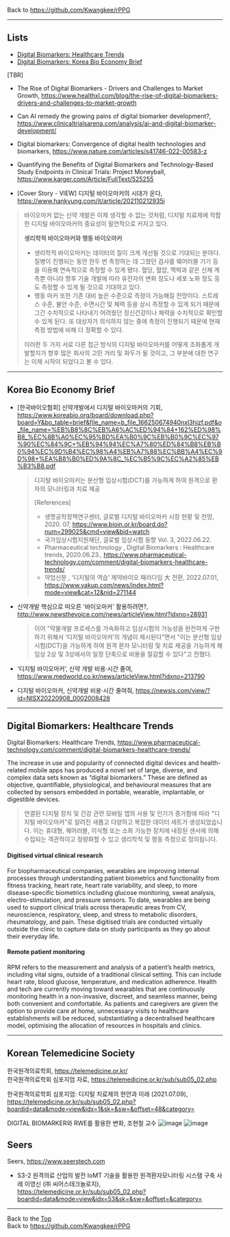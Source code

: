 Back to https://github.com/Kwangkee/rPPG
***

## Lists
- [Digital Biomarkers: Healthcare Trends](https://github.com/Kwangkee/rPPG/blob/main/DigitalBiomarker.md#digital-biomarkers-healthcare-trends)
- [Digital Biomarkers: Korea Bio Economy Brief](https://github.com/Kwangkee/rPPG/blob/main/DigitalBiomarker.md#korea-bio-economy-brief)

[TBR]
- The Rise of Digital Biomarkers - Drivers and Challenges to Market Growth, https://www.healthxl.com/blog/the-rise-of-digital-biomarkers-drivers-and-challenges-to-market-growth
- Can AI remedy the growing pains of digital biomarker development?, https://www.clinicaltrialsarena.com/analysis/ai-and-digital-biomarker-development/
- Digital biomarkers: Convergence of digital health technologies and biomarkers, https://www.nature.com/articles/s41746-022-00583-z
- Quantifying the Benefits of Digital Biomarkers and Technology-Based Study Endpoints in Clinical Trials: Project Moneyball, https://www.karger.com/Article/FullText/525255




- [Cover Story - VIEW] 디지털 바이오마커의 시대가 온다, https://www.hankyung.com/it/article/202110212935i
>바이오마커 없는 신약 개발은 이제 생각할 수 없는 것처럼, 디지털 치료제에 적합한 디지털 바이오마커의 중요성이 필연적으로 커지고 있다.  
>
>**생리학적 바이오마커와 행동 바이오마커**
>- 생리학적 바이오마커는 데이터의 질이 크게 개선될 것으로 기대되는 분야다. 질병이 진행되는 동안 한두 번 측정하는 데 그쳤던 검사를 웨어러블 기기 등을 이용해 연속적으로 측정할 수 있게 됐다. 혈당, 혈압, 맥박과 같은 신체 계측뿐 아니라 향후 기술 개발에 따라 유전자의 변화 정도나 세포 노화 정도 등도 측정할 수 있게 될 것으로 기대하고 있다.
>- 행동 마커 또한 기존 대비 높은 수준으로 측정이 가능해질 전망이다. 스트레스 수준, 불안 수준, 수면시간 및 체력 등을 상시 측정할 수 있게 되기 때문에 그간 수치적으로 나타내기 어려웠던 정신건강이나 체력을 수치적으로 확인할 수 있게 된다. 또 대상자가 의식하지 않는 중에 측정이 진행되기 때문에 현재 측정 방법에 비해 더 정확할 수 있다.  
>
>이러한 두 가지 서로 다른 접근 방식의 디지털 바이오마커를 어떻게 조화롭게 개발할지가 향후 많은 회사의 고민 거리 및 화두가 될 것이고, 그 부분에 대한 연구는 이제 시작이 되었다고 볼 수 있다.  

 
***
## Korea Bio Economy Brief
- [한국바이오협회] 신약개발에서 디지털 바이오마커의 기회, https://www.koreabio.org/board/download.php?board=Y&bo_table=brief&file_name=b_file_166250674940nxl3hizf.pdf&o_file_name=%EB%B8%8C%EB%A6%AC%ED%94%84+162%ED%98%B8_%EC%8B%A0%EC%95%BD%EA%B0%9C%EB%B0%9C%EC%97%90%EC%84%9C+%EB%94%94%EC%A7%80%ED%84%B8%EB%B0%94%EC%9D%B4%EC%98%A4%EB%A7%88%EC%BB%A4%EC%9D%98+%EA%B8%B0%ED%9A%8C_%EC%B5%9C%EC%A2%85%EB%B3%B8.pdf
  >디지털 바이오마커는 분산형 임상시험(DCT)를 가능하게 하여 원격으로 환자의 모니터링과 치료 제공  
  >
  >[References]  
  >- 생명공학정책연구센터, 글로벌 디지털 바이오마커 시장 현황 및 전망, 2020. 07, https://www.bioin.or.kr/board.do?num=299025&cmd=view&bid=watch  
  >- 국가임상시험지원재단, 글로벌 임상시험 동향 Vol. 3, 2022.06.22.  
  >- Pharmaceutical technology , Digital Biomarkers : Healthcare trends, 2020.06.23., https://www.pharmaceutical-technology.com/comment/digital-biomarkers-healthcare-trends/  
  >- 약업신문 , ‘디지털의 역습’ 제약바이오 패러다임 大 전환, 2022.07.01, https://www.yakup.com/news/index.html?mode=view&cat=12&nid=271144   

- 신약개발 핵심으로 떠오른 '바이오마커' 활용하려면?, http://www.newsthevoice.com/news/articleView.html?idxno=28931
  >이어 "약물개발 프로세스를 가속화하고 임상시험의 가능성을 완전하게 구현하기 위해서 ‘디지털 바이오마커’의 개념이 제시된다"면서 "이는 분산형 임상시험(DCT)을 가능하게 하여 원격 환자 모니터링 및 치료 제공을 가능하게 해 임상 2상 및 3상에서의 일정 단축으로 비용을 절감할 수 있다"고 전했다.  
- ‘디지털 바이오마커’, 신약 개발 비용·시간 줄여, https://www.medworld.co.kr/news/articleView.html?idxno=213790
- 디지털 바이오마커, 신약개발 비용·시간 줄여줘, https://newsis.com/view/?id=NISX20220908_0002008428

***
## Digital Biomarkers: Healthcare Trends
Digital Biomarkers: Healthcare Trends, https://www.pharmaceutical-technology.com/comment/digital-biomarkers-healthcare-trends/  

The increase in use and popularity of connected digital devices and health-related mobile apps has produced a novel set of large, diverse, and complex data sets known as “digital biomarkers.” These are defined as objective, quantifiable, physiological, and behavioural measures that are collected by sensors embedded in portable, wearable, implantable, or digestible devices. 
>연결된 디지털 장치 및 건강 관련 모바일 앱의 사용 및 인기가 증가함에 따라 "디지털 바이오마커"로 알려진 새롭고 다양하고 복잡한 데이터 세트가 생성되었습니다. 이는 휴대형, 웨어러블, 이식형 또는 소화 가능한 장치에 내장된 센서에 의해 수집되는 객관적이고 정량화할 수 있고 생리학적 및 행동 측정으로 정의됩니다.

#### Digitised virtual clinical research
For biopharmaceutical companies, wearables are improving internal processes through understanding patient biometrics and functionality from fitness tracking, heart rate, heart rate variability, and sleep, to more disease-specific biometrics including glucose monitoring, sweat analysis, electro-stimulation, and pressure sensors. To date, wearables are being used to support clinical trials across therapeutic areas from CV, neuroscience, respiratory, sleep, and stress to metabolic disorders, rheumatology, and pain. These digitised trials are conducted virtually outside the clinic to capture data on study participants as they go about their everyday life.

#### Remote patient monitoring
RPM refers to the measurement and analysis of a patient’s health metrics, including vital signs, outside of a traditional clinical setting. This can include heart rate, blood glucose, temperature, and medication adherence. Health and tech are currently moving toward wearables that are continuously monitoring health in a non-invasive, discreet, and seamless manner, being both convenient and comfortable. As patients and caregivers are given the option to provide care at home, unnecessary visits to healthcare establishments will be reduced, substantiating a decentralised healthcare model, optimising the allocation of resources in hospitals and clinics.

***
## Korean Telemedicine Society 
한국원격의료학회, https://telemedicine.or.kr/  
한국원격의료학회 심포지엄 자료, https://telemedicine.or.kr/sub/sub05_02.php  

한국원격의료학회 심포지엄: 디지털 치료제의 현안과 미래 (2021.07.09), https://telemedicine.or.kr/sub/sub05_02.php?boardid=data&mode=view&idx=1&sk=&sw=&offset=48&category=

DIGITAL BIOMARKER와 RWE를 활용한 변화, 조현철 교수
![image](https://user-images.githubusercontent.com/109835677/190316414-781d7387-2d2e-4197-9074-d89e2357a225.png)
![image](https://user-images.githubusercontent.com/109835677/190316505-1ba75351-0cb2-4af1-a071-ebaa6cc05aaf.png)


## Seers
Seers, https://www.seerstech.com

- S3-2 원격의료 산업의 발전 IoMT 기술을 활용한 원격환자모니터링 시스탬 구축 사례 이영신 (㈜ 씨어스테크놀로지), https://telemedicine.or.kr/sub/sub05_02.php?boardid=data&mode=view&idx=53&sk=&sw=&offset=&category=



***
Back to the [Top](#lists)  
Back to https://github.com/Kwangkee/rPPG
